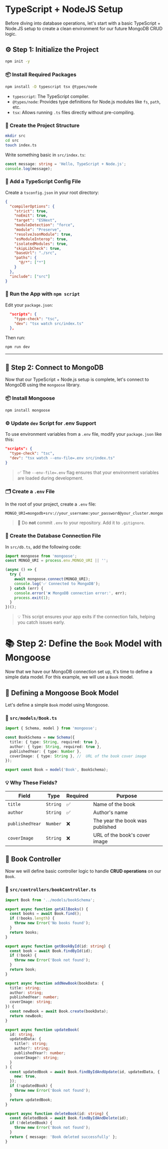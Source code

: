 # TypeScript + NodeJS Setup

Before diving into database operations, let's start with a basic TypeScript + Node.JS setup to create a clean environment for our future MongoDB CRUD logic.

## ⚙️ Step 1: Initialize the Project

```bash
npm init -y
```

### 📦 Install Required Packages

```bash
npm install -D typescript tsx @types/node
```

- `typescript`: The TypeScript compiler.
- `@types/node`: Provides type definitions for Node.js modules like `fs`, `path`, etc.
- `tsx`: Allows running `.ts` files directly without pre-compiling.

### 📁 Create the Project Structure

```bash
mkdir src
cd src
touch index.ts
```

Write something basic in `src/index.ts`:

```ts
const message: string = 'Hello, TypeScript + Node.js';
console.log(message);
```

### 🔧 Add a TypeScript Config File

Create a `tsconfig.json` in your root directory:

```json
{
  "compilerOptions": {
    "strict": true,
    "noEmit": true,
    "target": "ESNext",
    "moduleDetection": "force",
    "module": "Preserve",
    "resolveJsonModule": true,
    "esModuleInterop": true,
    "isolatedModules": true,
    "skipLibCheck": true,
    "baseUrl": "./src",
    "paths": {
      "@/*": ["*"]
    }
  },
  "include": ["src"]
}
```

### 🚀 Run the App with `npm script`

Edit your `package.json`:

```json
  "scripts": {
    "type-check": "tsc",
    "dev": "tsx watch src/index.ts"
  },
```

Then run:

```bash
npm run dev
```

---

## 🧩 Step 2: Connect to MongoDB

Now that our TypeScript + Node.js setup is complete, let's connect to MongoDB using the `mongoose` library.

### 📦 Install Mongoose

```bash
npm install mongoose
```

### ⚙️ Update `dev` Script for .env Support

To use environment variables from a `.env` file, modify your `package.json` like this:

```json
"scripts": {
  "type-check": "tsc",
  "dev": "tsx watch --env-file=.env src/index.ts"
}
```

> ✅ The `--env-file=.env` flag ensures that your environment variables are loaded during development.

### 🗂️ Create a `.env` File

In the root of your project, create a `.env` file:

```
MONGO_URI=mongodb+srv://your_username:your_password@your_cluster.mongodb.net/your_db
```

> 🛑 Do **not** commit `.env` to your repository. Add it to `.gitignore`.

### 📁 Create the Database Connection File

In `src/db.ts`, add the following code:

```ts
import mongoose from 'mongoose';
const MONGO_URI = process.env.MONGO_URI || '';

(async () => {
  try {
    await mongoose.connect(MONGO_URI);
    console.log('✅ Connected to MongoDB');
  } catch (err) {
    console.error('❌ MongoDB connection error:', err);
    process.exit(1);
  }
})();
```

> 💡 This script ensures your app exits if the connection fails, helping you catch issues early.

# 📚 Step 2: Define the `Book` Model with Mongoose

Now that we have our MongoDB connection set up, it's time to define a simple data model. For this example, we will use a `Book` model.

## 📙 Defining a Mongoose Book Model

Let's define a simple `Book` model using Mongoose.

### 📄 `src/models/Book.ts`

```ts
import { Schema, model } from 'mongoose';

const BookSchema = new Schema({
  title: { type: String, required: true },
  author: { type: String, required: true },
  publishedYear: { type: Number },
  coverImage: { type: String }, //  URL of the book cover image
});

export const Book = model('Book', BookSchema);
```

### 💡 Why These Fields?

| Field           | Type     | Required | Purpose                         |
| --------------- | -------- | -------- | ------------------------------- |
| `title`         | `String` | ✅       | Name of the book                |
| `author`        | `String` | ✅       | Author's name                   |
| `publishedYear` | `Number` | ❌       | The year the book was published |
| `coverImage`    | `String` | ❌       | URL of the book's cover image   |

## 📘 Book Controller

Now we will define basic controller logic to handle **CRUD operations** on our `Book`.

### 📄 `src/controllers/bookController.ts`

```ts
import Book from '../models/bookSchema';

export async function getAllBooks() {
  const books = await Book.find();
  if (!books.length) {
    throw new Error('No books found');
  }
  return books;
}

export async function getBookById(id: string) {
  const book = await Book.findById(id);
  if (!book) {
    throw new Error('Book not found');
  }
  return book;
}

export async function addNewBook(bookData: {
  title: string;
  author: string;
  publishedYear: number;
  coverImage: string;
}) {
  const newBook = await Book.create(bookData);
  return newBook;
}

export async function updateBook(
  id: string,
  updatedData: {
    title?: string;
    author?: string;
    publishedYear?: number;
    coverImage?: string;
  }
) {
  const updatedBook = await Book.findByIdAndUpdate(id, updatedData, {
    new: true,
  });
  if (!updatedBook) {
    throw new Error('Book not found');
  }
  return updatedBook;
}

export async function deleteBook(id: string) {
  const deletedBook = await Book.findByIdAndDelete(id);
  if (!deletedBook) {
    throw new Error('Book not found');
  }
  return { message: 'Book deleted successfully' };
}
```
